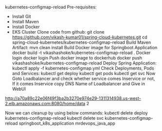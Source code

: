 kubernetes-configmap-reload
Pre-requisites:
- Install Git
- Install Maven
- Install Docker
- EKS Cluster
Clone code from github:
git clone https://github.com/vikash-kumar01/spring-cloud-kubernetes.git
cd spring-cloud-kubernetes/kubernetes-configmap-reload
Build Maven Artifact:
mvn clean install
Build Docker image for Springboot Application
docker build -t vikashashoke/kubernetes-configmap-reload .
Docker login
docker login
Push docker image to dockerhub
docker push vikashashoke/kubernetes-configmap-reload
Deploy Spring Application:
kubectl apply -f kubernetes-configmap.yml
Check Deployments, Pods and Services:
kubectl get deploy
kubectl get pods
kubectl get svc
Now Goto Loadbalancer and check whether service comes Inservice or not, If it comes Inservice copy DNS Name of Loadbalancer and Give in WebUI

http://a70a89c22e06f49f3ba2b3270e974e29-1311314938.us-west-2.elb.amazonaws.com:8080/home/data
2

Now we can cleanup by using below commands:
kubectl delete deploy kubernetes-configmap-reload
kubectl delete svc kubernetes-configmap-reload
springboot_k8s_application
mrdevops_java_app
